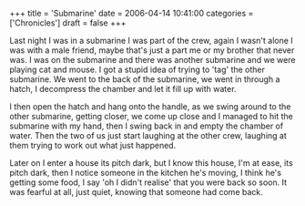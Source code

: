 +++
title = 'Submarine'
date = 2006-04-14 10:41:00
categories = ['Chronicles']
draft = false
+++

Last night I was in a submarine I was part of the crew, again I wasn't alone I was with a male friend, maybe that's just a part me or my brother that never was. I was on the submarine and there was another submarine and we were playing cat and mouse.  I got a stupid idea of trying to 'tag' the other submarine. We went to the back of the submarine, we went in through a hatch, I decompress the chamber and let it fill up with water. 

I then open the hatch and hang onto the handle, as we swing around to the other submarine, getting closer, we come up close and I managed to hit the submarine with my hand, then I swing back in and empty the chamber of water.  Then the two of us just start laughing at the other crew, laughing at them trying to work out what just happened. 

Later on I enter a house its pitch dark, but I know this house, I'm at ease, its pitch dark, then I notice someone in the kitchen he's moving, I think he's getting some food,  I say 'oh I didn't realise' that you were back so soon.  It was fearful at all, just quiet, knowing that someone had come back.